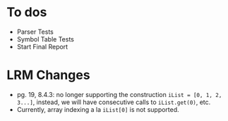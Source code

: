 # To dos

* Parser Tests
* Symbol Table Tests
* Start Final Report 

# LRM Changes
* pg. 19, 8.4.3: no longer supporting the construction `iList = [0, 1, 2, 3...]`, instead, we will have consecutive calls to `iList.get(0)`, etc.
* Currently, array indexing a la `iList[0]` is not supported.
